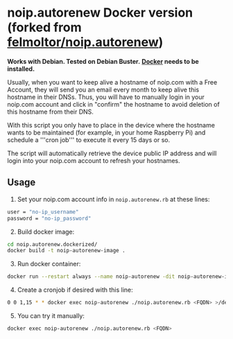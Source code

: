 noip.autorenew Docker version (forked from <a href="https://github.com/felmoltor/noip.autorenew" target="_blank">felmoltor/noip.autorenew</a>)
====================================

**Works with Debian. Tested on Debian Buster.**
**<a href="https://docs.docker.com/" target="_blank">Docker</a> needs to be installed.**

Usually, when you want to keep alive a hostname of noip.com with a Free Account, they will send you an email every month
to keep alive this hostname in their DNSs. Thus, you will have to manually login in your noip.com account and click in
"confirm" the hostname to avoid deletion of this hostname from their DNS.

With this script you only have to place in the device where the hostname wants to be maintained (for example, in your
home Raspberry Pi) and schedule a '''cron job''' to execute it every 15 days or so.

The script will automatically retrieve the device public IP address and will login into your noip.com account to 
refresh your hostnames.


Usage
-----

1. Set your noip.com account info in `noip.autorenew.rb` at these lines:
``` bash
user = "no-ip_username"
password = "no-ip_password"
```
2. Build docker image:
``` bash
cd noip.autorenew.dockerized/
docker build -t noip-autorenew-image .
```
3. Run docker container:
``` bash
docker run --restart always --name noip-autorenew -dit noip-autorenew-image
```
4. Create a cronjob if desired with this line: 
``` bash
0 0 1,15 * * docker exec noip-autorenew ./noip.autorenew.rb <FQDN> >/dev/null 2>&1
```
5. You can try it manually:
``` bash
docker exec noip-autorenew ./noip.autorenew.rb <FQDN>
```
